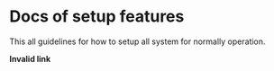 # Docs of setup features
This all guidelines for how to setup all system for normally operation.

__Invalid link__
